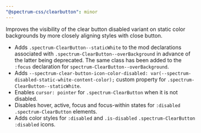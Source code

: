 ```yaml
---
"@spectrum-css/clearbutton": minor
---
```


Improves the visibility of the clear button disabled variant on static color backgrounds by more closely aligning styles with close button.

- Adds `.spectrum-ClearButton--staticWhite` to the mod declarations associated with `.spectrum-ClearButton--overBackground` in advance of the latter being deprecated. The same class has been added to the `:focus` declaration for `spectrum-ClearButton--overBackground`.
- Adds `--spectrum-clear-button-icon-color-disabled: var(--spectrum-disabled-static-white-content-color);` custom property for `.spectrum-ClearButton--staticWhite`.
- Enables `cursor: pointer` for `.spectrum-ClearButton` when it is not disabled.
- Disables hover, active, focus and focus-within states for `:disabled` `.spectrum-ClearButton` elements.
- Adds color styles for `:disabled` and `.is-disabled` `.spectrum-ClearButton` `:disabled` icons.
